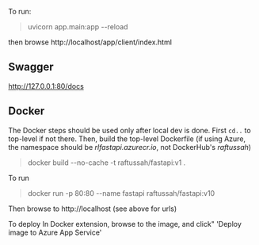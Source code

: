 To run:
> uvicorn app.main:app --reload

then browse http://localhost/app/client/index.html

## Swagger
http://127.0.0.1:80/docs

## Docker
The Docker steps should be used only after local dev is done. First ```cd..``` to top-level if not there. Then, build the top-level Dockerfile (if using Azure, the namespace should be _rlfastapi.azurecr.io_, not DockerHub's _raftussah_)
> docker build --no-cache -t raftussah/fastapi:v1 .

To run  
> docker run -p 80:80 --name fastapi raftussah/fastapi:v10

Then browse to http://localhost (see above for urls) 

To deploy
In Docker extension, browse to the image, and click"
'Deploy image to Azure App Service'